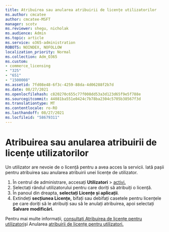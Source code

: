 ```yaml
---
title: Atribuirea sau anularea atribuirii de licențe utilizatorilor
ms.author: cmcatee
author: cmcatee-MSFT
manager: scotv
ms.reviewer: shegu, nicholak
ms.audience: Admin
ms.topic: article
ms.service: o365-administration
ROBOTS: NOINDEX, NOFOLLOW
localization_priority: Normal
ms.collection: Adm_O365
ms.custom:
- commerce_licensing
- "325"
- "651"
- "1500008"
ms.assetid: 7fd08e48-6f3c-4259-88da-4d06288f2b7d
ms.date: 08/27/2021
ms.openlocfilehash: c820270c655c77f008dd53a3d123d65f9e5f788e
ms.sourcegitcommit: 44081ba551e0424c7b78ba2304c5705b38567f3d
ms.translationtype: MT
ms.contentlocale: ro-RO
ms.lasthandoff: 08/27/2021
ms.locfileid: "58679311"
---
```

# <a name="assign-or-unassign-licenses-to-users"></a>Atribuirea sau anularea atribuirii de licențe utilizatorilor

Un utilizator are nevoie de o licență pentru a avea acces la servicii. Iată pașii pentru atribuirea sau anularea atribuirii unei licențe de utilizator.
  
1. În centrul de administrare, accesați **Utilizatori** \> [activi.](https://go.microsoft.com/fwlink/p/?linkid=834822)
2. Selectați rândul utilizatorului pentru care doriți să atribuiți o licență.
3. În panoul din dreapta, **selectați Licențe și aplicații**.
4. Extindeți **secțiunea Licențe,** bifați sau debifați casetele pentru licențele pe care doriți să le atribuiți sau să le anulați atribuirea, apoi selectați **Salvare modificări.**

Pentru mai multe informații, [consultați Atribuirea de licențe pentru utilizatori](https://docs.microsoft.com/microsoft-365/admin/manage/assign-licenses-to-users)și Anularea [atribuirii de licențe pentru utilizatori.](https://docs.microsoft.com/microsoft-365/admin/manage/remove-licenses-from-users)